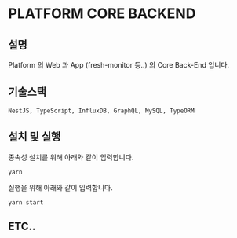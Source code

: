 # PLATFORM CORE BACKEND

## 설명
Platform 의 Web 과 App (fresh-monitor 등..) 의 Core Back-End 입니다.

## 기술스택
```NestJS, TypeScript, InfluxDB, GraphQL, MySQL, TypeORM```

## 설치 및 실행
종속성 설치를 위해 아래와 같이 입력합니다.
```
yarn
```

실행을 위해 아래와 같이 입력합니다.
```
yarn start
```

## ETC..
